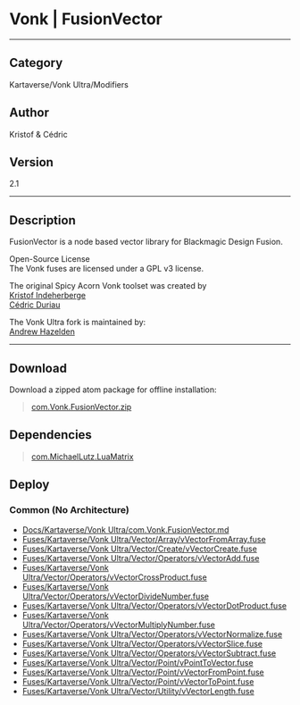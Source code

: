 # Vonk | FusionVector
___

## Category
Kartaverse/Vonk Ultra/Modifiers

## Author
Kristof & Cédric

## Version
2.1

___

## Description
<p>FusionVector is a node based vector library for Blackmagic Design Fusion.</p>

<p>Open-Source License<br>
The Vonk fuses are licensed under a GPL v3 license.</p>

<p>The original Spicy Acorn Vonk toolset was created by<br>
<a href="mailto:xmnr0x23@gmail.com">Kristof Indeherberge</a><br>
<a href="mailto:duriau.cedric@live.be">C&eacute;dric Duriau</a></p>

<p>The Vonk Ultra fork is maintained by:<br>
<a href="mailto:andrew@andrewhazelden.com">Andrew Hazelden</a></p>

___

## Download

Download a zipped atom package for offline installation:
> [com.Vonk.FusionVector.zip](https://gitlab.com/WeSuckLess/Reactor/-/archive/master/Reactor-master.zip?path=Atoms/com.Vonk.FusionVector)  

## Dependencies

> [com.MichaelLutz.LuaMatrix](com.MichaelLutz.LuaMatrix.md)  
## Deploy

### Common (No Architecture)

<ul>
<li><a href="https://gitlab.com/WeSuckLess/Reactor/-/blob/master/Atoms/com.Vonk.FusionVector/Docs/Kartaverse/Vonk Ultra/com.Vonk.FusionVector.md?ref_type=heads">Docs/Kartaverse/Vonk Ultra/com.Vonk.FusionVector.md</a></li>
<li><a href="https://gitlab.com/WeSuckLess/Reactor/-/blob/master/Atoms/com.Vonk.FusionVector/Fuses/Kartaverse/Vonk Ultra/Vector/Array/vVectorFromArray.fuse?ref_type=heads">Fuses/Kartaverse/Vonk Ultra/Vector/Array/vVectorFromArray.fuse</a></li>
<li><a href="https://gitlab.com/WeSuckLess/Reactor/-/blob/master/Atoms/com.Vonk.FusionVector/Fuses/Kartaverse/Vonk Ultra/Vector/Create/vVectorCreate.fuse?ref_type=heads">Fuses/Kartaverse/Vonk Ultra/Vector/Create/vVectorCreate.fuse</a></li>
<li><a href="https://gitlab.com/WeSuckLess/Reactor/-/blob/master/Atoms/com.Vonk.FusionVector/Fuses/Kartaverse/Vonk Ultra/Vector/Operators/vVectorAdd.fuse?ref_type=heads">Fuses/Kartaverse/Vonk Ultra/Vector/Operators/vVectorAdd.fuse</a></li>
<li><a href="https://gitlab.com/WeSuckLess/Reactor/-/blob/master/Atoms/com.Vonk.FusionVector/Fuses/Kartaverse/Vonk Ultra/Vector/Operators/vVectorCrossProduct.fuse?ref_type=heads">Fuses/Kartaverse/Vonk Ultra/Vector/Operators/vVectorCrossProduct.fuse</a></li>
<li><a href="https://gitlab.com/WeSuckLess/Reactor/-/blob/master/Atoms/com.Vonk.FusionVector/Fuses/Kartaverse/Vonk Ultra/Vector/Operators/vVectorDivideNumber.fuse?ref_type=heads">Fuses/Kartaverse/Vonk Ultra/Vector/Operators/vVectorDivideNumber.fuse</a></li>
<li><a href="https://gitlab.com/WeSuckLess/Reactor/-/blob/master/Atoms/com.Vonk.FusionVector/Fuses/Kartaverse/Vonk Ultra/Vector/Operators/vVectorDotProduct.fuse?ref_type=heads">Fuses/Kartaverse/Vonk Ultra/Vector/Operators/vVectorDotProduct.fuse</a></li>
<li><a href="https://gitlab.com/WeSuckLess/Reactor/-/blob/master/Atoms/com.Vonk.FusionVector/Fuses/Kartaverse/Vonk Ultra/Vector/Operators/vVectorMultiplyNumber.fuse?ref_type=heads">Fuses/Kartaverse/Vonk Ultra/Vector/Operators/vVectorMultiplyNumber.fuse</a></li>
<li><a href="https://gitlab.com/WeSuckLess/Reactor/-/blob/master/Atoms/com.Vonk.FusionVector/Fuses/Kartaverse/Vonk Ultra/Vector/Operators/vVectorNormalize.fuse?ref_type=heads">Fuses/Kartaverse/Vonk Ultra/Vector/Operators/vVectorNormalize.fuse</a></li>
<li><a href="https://gitlab.com/WeSuckLess/Reactor/-/blob/master/Atoms/com.Vonk.FusionVector/Fuses/Kartaverse/Vonk Ultra/Vector/Operators/vVectorSlice.fuse?ref_type=heads">Fuses/Kartaverse/Vonk Ultra/Vector/Operators/vVectorSlice.fuse</a></li>
<li><a href="https://gitlab.com/WeSuckLess/Reactor/-/blob/master/Atoms/com.Vonk.FusionVector/Fuses/Kartaverse/Vonk Ultra/Vector/Operators/vVectorSubtract.fuse?ref_type=heads">Fuses/Kartaverse/Vonk Ultra/Vector/Operators/vVectorSubtract.fuse</a></li>
<li><a href="https://gitlab.com/WeSuckLess/Reactor/-/blob/master/Atoms/com.Vonk.FusionVector/Fuses/Kartaverse/Vonk Ultra/Vector/Point/vPointToVector.fuse?ref_type=heads">Fuses/Kartaverse/Vonk Ultra/Vector/Point/vPointToVector.fuse</a></li>
<li><a href="https://gitlab.com/WeSuckLess/Reactor/-/blob/master/Atoms/com.Vonk.FusionVector/Fuses/Kartaverse/Vonk Ultra/Vector/Point/vVectorFromPoint.fuse?ref_type=heads">Fuses/Kartaverse/Vonk Ultra/Vector/Point/vVectorFromPoint.fuse</a></li>
<li><a href="https://gitlab.com/WeSuckLess/Reactor/-/blob/master/Atoms/com.Vonk.FusionVector/Fuses/Kartaverse/Vonk Ultra/Vector/Point/vVectorToPoint.fuse?ref_type=heads">Fuses/Kartaverse/Vonk Ultra/Vector/Point/vVectorToPoint.fuse</a></li>
<li><a href="https://gitlab.com/WeSuckLess/Reactor/-/blob/master/Atoms/com.Vonk.FusionVector/Fuses/Kartaverse/Vonk Ultra/Vector/Utility/vVectorLength.fuse?ref_type=heads">Fuses/Kartaverse/Vonk Ultra/Vector/Utility/vVectorLength.fuse</a></li>
</ul>
